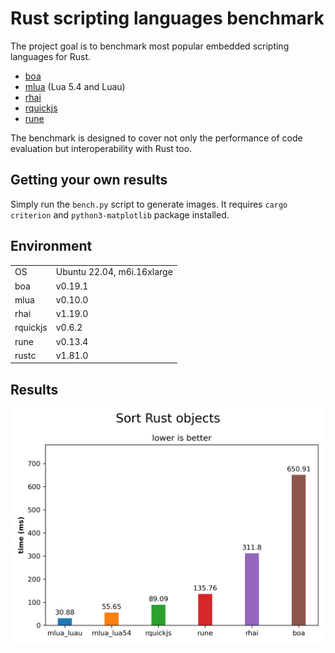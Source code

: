 # Rust scripting languages benchmark

The project goal is to benchmark most popular embedded scripting languages for Rust.

- [boa](https://boajs.dev)
- [mlua](https://crates.io/crates/mlua) (Lua 5.4 and Luau)
- [rhai](https://crates.io/crates/rhai)
- [rquickjs](https://crates.io/crates/rquickjs)
- [rune](https://crates.io/crates/rune)

The benchmark is designed to cover not only the performance of code evaluation but interoperability with Rust too.

## Getting your own results

Simply run the `bench.py` script to generate images. It requires `cargo criterion` and `python3-matplotlib` package installed.

## Environment

|          |                               |
|----------|-------------------------------|
| OS       | Ubuntu 22.04, m6i.16xlarge    |
| boa      | v0.19.1                       |
| mlua     | v0.10.0                       |
| rhai     | v1.19.0                       |
| rquickjs | v0.6.2                        |
| rune     | v0.13.4                       |
| rustc    | v1.81.0                       |

## Results

![Sort Rust objects](Sort%20Rust%20objects.png)
